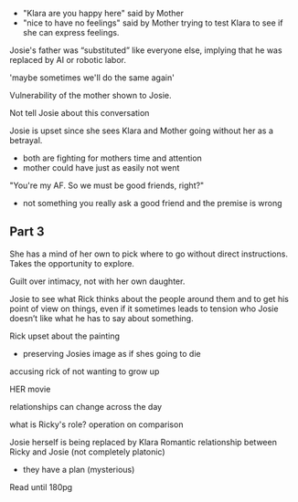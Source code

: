 - "Klara are you happy here" said by Mother
- "nice to have no feelings" said by Mother
trying to test Klara to see if she can express feelings.

Josie's father was “substituted” like everyone else, implying that he was replaced by AI or robotic labor.

'maybe sometimes we'll do the same again'

Vulnerability of the mother shown to Josie.

Not tell Josie about this conversation

Josie is upset since she sees Klara and Mother going without her as a betrayal.
- both are fighting for mothers time and attention
- mother could have just as easily not went

"You're my AF. So we must be good friends, right?"
- not something you really ask a good friend and the premise is wrong

## Part 3
She has a mind of her own to pick where to go without direct instructions. Takes the opportunity to explore.

Guilt over intimacy, not with her own daughter. 

Josie to see what Rick thinks about the people around them and to get his point of view on things, even if it sometimes leads to tension who Josie doesn’t like what he has to say about something.

Rick upset about the painting
- preserving Josies image as if shes going to die

accusing rick of not wanting to grow up

HER movie

relationships can change across the day

what is Ricky's role? 
operation on comparison

Josie herself is being replaced by Klara
Romantic relationship between Ricky and Josie (not completely platonic)
- they have a plan (mysterious) 

Read until 180pg